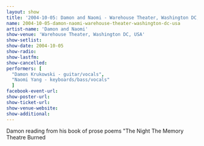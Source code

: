 ```yaml
---
layout: show
title: '2004-10-05: Damon and Naomi - Warehouse Theater, Washington DC, USA'
name: 2004-10-05-damon-naomi-warehouse-theater-washington-dc-usa
artist-name: 'Damon and Naomi'
show-venue: 'Warehouse Theater, Washington DC, USA'
show-setlist: 
show-date: 2004-10-05
show-radio: 
show-lastfm: 
show-cancelled: 
performers: [
  "Damon Krukowski - guitar/vocals",
  "Naomi Yang - keyboards/bass/vocals"
  ]
facebook-event-url: 
show-poster-url: 
show-ticket-url: 
show-venue-website: 
show-additional: 
---
```


Damon reading from his book of prose poems "The Night The Memory Theatre Burned